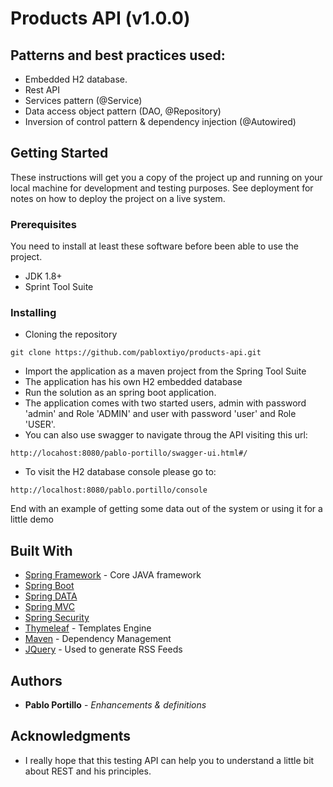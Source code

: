 # Products API (v1.0.0)

## Patterns and best practices used:

* Embedded H2 database.
* Rest API 
* Services pattern (@Service)
* Data access object pattern (DAO, @Repository)
* Inversion of control pattern & dependency injection (@Autowired)

## Getting Started

These instructions will get you a copy of the project up and running on your local machine for development and testing purposes. See deployment for notes on how to deploy the project on a live system.

### Prerequisites

You need to install at least these software before been able to use the project.

* JDK 1.8+
* Sprint Tool Suite

### Installing

* Cloning the repository

```
git clone https://github.com/pabloxtiyo/products-api.git
```

* Import the application as a maven project from the Spring Tool Suite
* The application has his own H2 embedded database
* Run the solution as an spring boot application.
* The application comes with two started users, admin with password 'admin' and Role 'ADMIN' and user with password 'user' and Role 'USER'.
* You can also use swagger to navigate throug the API visiting this url:
```
http://locahost:8080/pablo-portillo/swagger-ui.html#/
```
* To visit the H2 database console please go to:
```
http://localhost:8080/pablo.portillo/console
```

End with an example of getting some data out of the system or using it for a little demo

## Built With

* [Spring Framework](https://spring.io/) - Core JAVA framework
* [Spring Boot](https://spring.io/projects/spring-boot)
* [Spring DATA](https://spring.io/projects/spring-data)
* [Spring MVC](https://docs.spring.io/spring/docs/current/spring-framework-reference/web.html) 
* [Spring Security](https://spring.io/projects/spring-security)
* [Thymeleaf](https://www.thymeleaf.org/) - Templates Engine
* [Maven](https://maven.apache.org/) - Dependency Management
* [JQuery](https://jquery.com/) - Used to generate RSS Feeds


## Authors

* **Pablo Portillo** - *Enhancements & definitions* 

## Acknowledgments

* I really hope that this testing API can help you to understand a little bit about REST and his principles.

